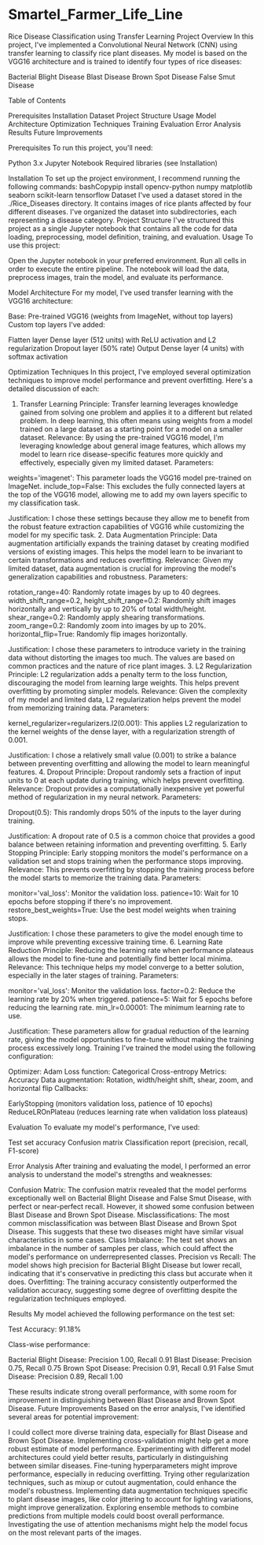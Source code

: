 # Smartel_Farmer_Life_Line
Rice Disease Classification using Transfer Learning
Project Overview
In this project, I've implemented a Convolutional Neural Network (CNN) using transfer learning to classify rice plant diseases. My model is based on the VGG16 architecture and is trained to identify four types of rice diseases:

Bacterial Blight Disease
Blast Disease
Brown Spot Disease
False Smut Disease

Table of Contents

Prerequisites
Installation
Dataset
Project Structure
Usage
Model Architecture
Optimization Techniques
Training
Evaluation
Error Analysis
Results
Future Improvements

Prerequisites
To run this project, you'll need:

Python 3.x
Jupyter Notebook
Required libraries (see Installation)

Installation
To set up the project environment, I recommend running the following commands:
bashCopypip install opencv-python numpy matplotlib seaborn scikit-learn tensorflow
Dataset
I've used a dataset stored in the ./Rice_Diseases directory. It contains images of rice plants affected by four different diseases. I've organized the dataset into subdirectories, each representing a disease category.
Project Structure
I've structured this project as a single Jupyter notebook that contains all the code for data loading, preprocessing, model definition, training, and evaluation.
Usage
To use this project:

Open the Jupyter notebook in your preferred environment.
Run all cells in order to execute the entire pipeline.
The notebook will load the data, preprocess images, train the model, and evaluate its performance.

Model Architecture
For my model, I've used transfer learning with the VGG16 architecture:

Base: Pre-trained VGG16 (weights from ImageNet, without top layers)
Custom top layers I've added:

Flatten layer
Dense layer (512 units) with ReLU activation and L2 regularization
Dropout layer (50% rate)
Output Dense layer (4 units) with softmax activation



Optimization Techniques
In this project, I've employed several optimization techniques to improve model performance and prevent overfitting. Here's a detailed discussion of each:
1. Transfer Learning
Principle: Transfer learning leverages knowledge gained from solving one problem and applies it to a different but related problem. In deep learning, this often means using weights from a model trained on a large dataset as a starting point for a model on a smaller dataset.
Relevance: By using the pre-trained VGG16 model, I'm leveraging knowledge about general image features, which allows my model to learn rice disease-specific features more quickly and effectively, especially given my limited dataset.
Parameters:

weights='imagenet': This parameter loads the VGG16 model pre-trained on ImageNet.
include_top=False: This excludes the fully connected layers at the top of the VGG16 model, allowing me to add my own layers specific to my classification task.

Justification: I chose these settings because they allow me to benefit from the robust feature extraction capabilities of VGG16 while customizing the model for my specific task.
2. Data Augmentation
Principle: Data augmentation artificially expands the training dataset by creating modified versions of existing images. This helps the model learn to be invariant to certain transformations and reduces overfitting.
Relevance: Given my limited dataset, data augmentation is crucial for improving the model's generalization capabilities and robustness.
Parameters:

rotation_range=40: Randomly rotate images by up to 40 degrees.
width_shift_range=0.2, height_shift_range=0.2: Randomly shift images horizontally and vertically by up to 20% of total width/height.
shear_range=0.2: Randomly apply shearing transformations.
zoom_range=0.2: Randomly zoom into images by up to 20%.
horizontal_flip=True: Randomly flip images horizontally.

Justification: I chose these parameters to introduce variety in the training data without distorting the images too much. The values are based on common practices and the nature of rice plant images.
3. L2 Regularization
Principle: L2 regularization adds a penalty term to the loss function, discouraging the model from learning large weights. This helps prevent overfitting by promoting simpler models.
Relevance: Given the complexity of my model and limited data, L2 regularization helps prevent the model from memorizing training data.
Parameters:

kernel_regularizer=regularizers.l2(0.001): This applies L2 regularization to the kernel weights of the dense layer, with a regularization strength of 0.001.

Justification: I chose a relatively small value (0.001) to strike a balance between preventing overfitting and allowing the model to learn meaningful features.
4. Dropout
Principle: Dropout randomly sets a fraction of input units to 0 at each update during training, which helps prevent overfitting.
Relevance: Dropout provides a computationally inexpensive yet powerful method of regularization in my neural network.
Parameters:

Dropout(0.5): This randomly drops 50% of the inputs to the layer during training.

Justification: A dropout rate of 0.5 is a common choice that provides a good balance between retaining information and preventing overfitting.
5. Early Stopping
Principle: Early stopping monitors the model's performance on a validation set and stops training when the performance stops improving.
Relevance: This prevents overfitting by stopping the training process before the model starts to memorize the training data.
Parameters:

monitor='val_loss': Monitor the validation loss.
patience=10: Wait for 10 epochs before stopping if there's no improvement.
restore_best_weights=True: Use the best model weights when training stops.

Justification: I chose these parameters to give the model enough time to improve while preventing excessive training time.
6. Learning Rate Reduction
Principle: Reducing the learning rate when performance plateaus allows the model to fine-tune and potentially find better local minima.
Relevance: This technique helps my model converge to a better solution, especially in the later stages of training.
Parameters:

monitor='val_loss': Monitor the validation loss.
factor=0.2: Reduce the learning rate by 20% when triggered.
patience=5: Wait for 5 epochs before reducing the learning rate.
min_lr=0.00001: The minimum learning rate to use.

Justification: These parameters allow for gradual reduction of the learning rate, giving the model opportunities to fine-tune without making the training process excessively long.
Training
I've trained the model using the following configuration:

Optimizer: Adam
Loss function: Categorical Cross-entropy
Metrics: Accuracy
Data augmentation: Rotation, width/height shift, shear, zoom, and horizontal flip
Callbacks:

EarlyStopping (monitors validation loss, patience of 10 epochs)
ReduceLROnPlateau (reduces learning rate when validation loss plateaus)



Evaluation
To evaluate my model's performance, I've used:

Test set accuracy
Confusion matrix
Classification report (precision, recall, F1-score)

Error Analysis
After training and evaluating the model, I performed an error analysis to understand the model's strengths and weaknesses:

Confusion Matrix: The confusion matrix revealed that the model performs exceptionally well on Bacterial Blight Disease and False Smut Disease, with perfect or near-perfect recall. However, it showed some confusion between Blast Disease and Brown Spot Disease.
Misclassifications: The most common misclassification was between Blast Disease and Brown Spot Disease. This suggests that these two diseases might have similar visual characteristics in some cases.
Class Imbalance: The test set shows an imbalance in the number of samples per class, which could affect the model's performance on underrepresented classes.
Precision vs Recall: The model shows high precision for Bacterial Blight Disease but lower recall, indicating that it's conservative in predicting this class but accurate when it does.
Overfitting: The training accuracy consistently outperformed the validation accuracy, suggesting some degree of overfitting despite the regularization techniques employed.

Results
My model achieved the following performance on the test set:

Test Accuracy: 91.18%

Class-wise performance:

Bacterial Blight Disease: Precision 1.00, Recall 0.91
Blast Disease: Precision 0.75, Recall 0.75
Brown Spot Disease: Precision 0.91, Recall 0.91
False Smut Disease: Precision 0.89, Recall 1.00

These results indicate strong overall performance, with some room for improvement in distinguishing between Blast Disease and Brown Spot Disease.
Future Improvements
Based on the error analysis, I've identified several areas for potential improvement:

I could collect more diverse training data, especially for Blast Disease and Brown Spot Disease.
Implementing cross-validation might help get a more robust estimate of model performance.
Experimenting with different model architectures could yield better results, particularly in distinguishing between similar diseases.
Fine-tuning hyperparameters might improve performance, especially in reducing overfitting.
Trying other regularization techniques, such as mixup or cutout augmentation, could enhance the model's robustness.
Implementing data augmentation techniques specific to plant disease images, like color jittering to account for lighting variations, might improve generalization.
Exploring ensemble methods to combine predictions from multiple models could boost overall performance.
Investigating the use of attention mechanisms might help the model focus on the most relevant parts of the images.
